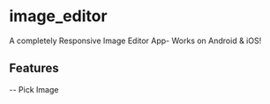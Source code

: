 # image_editor

A completely Responsive Image Editor App- Works on Android & iOS!

## Features

-- Pick Image 
